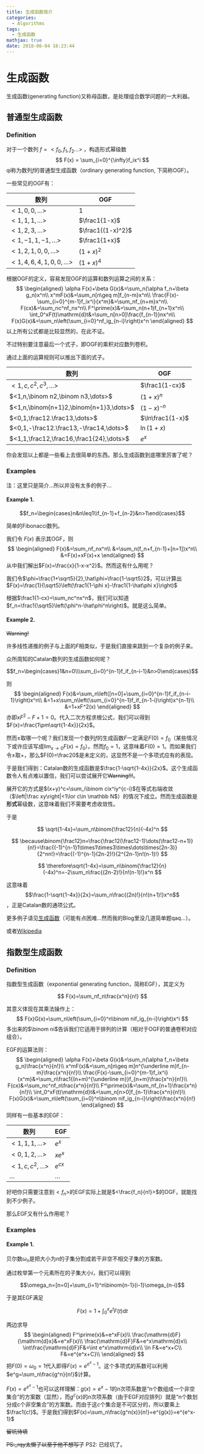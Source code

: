 ```yaml
---
title: 生成函数简介
categories:
  - Algorithms
tags:
  - 生成函数
mathjax: true
date: 2018-06-04 16:23:44
---
```


# 生成函数

生成函数(generating function)又称母函数，是处理组合数学问题的一大利器。

<!--more-->

## 普通型生成函数

### Definition

对于一个数列 $f=<f_0,f_1,f_2\dots>$ ，构造形式幂级数
$$
F(x) = \sum_{i=0}^{\infty}f_ix^i
$$
qi称为数列$f$的普通型生成函数（ordinary generating function, 下简称OGF）。

一些常见的OGF有：

| 数列                      | OGF               |
| ----------------------- | ----------------- |
| $<1,0,0,\dots>$         | $1$               |
| $<1,1,1,\dots>$         | $\frac1{1-x}$     |
| $<1,2,3,\dots>$         | $\frac1{(1-x)^2}$ |
| $<1,-1,1,-1,\dots>$     | $\frac1{1+x}$     |
| $<1,2,1,0,0,\dots>$     | $(1+x)^2$         |
| $<1,4,6,4,1,0,0,\dots>$ | $(1+x)^4$         |

根据OGF的定义，容易发现OGF的运算和数列运算之间的关系：
$$
\begin{aligned}
\alpha F(x)+\beta G(x)&=\sum_n(\alpha f_n+\beta g_n)x^n\\
x^mF(x)&=\sum_n[n\geq m]f_{n-m}x^n\\
\frac{F(x)-\sum_{i=0}^{m-1}f_ix^i}{x^m}&=\sum_nf_{n+m}x^n\\
F(cx)&=\sum_nc^nf_nx^n\\
F^\prime(x)&=\sum_n(n+1)f_{n+1}x^n\\
\int_0^xF(t)\mathrm{d}t&=\sum_n[n>0]\frac{f_{n-1}}nx^n\\
F(x)G(x)&=\sum_n\left(\sum_{i=0}^nf_ig_{n-i}\right)x^n
\end{aligned}
$$
以上所有公式都是比较显然的，在此不证。

不过特别要注意最后一个式子，即OGF的乘积对应数列卷积。

通过上面的运算规则可以推出下面的式子。

| 数列                                       | OGF              |
| ---------------------------------------- | ---------------- |
| $<1,c,c^2,c^3,\dots>$                    | $\frac1{1-cx}$   |
| $<1,n,\binom n2,\binom n3,\dots>$        | $(1+x)^n$        |
| $<1,n,\binom{n+1}2,\binom{n+1}3,\dots>$  | $(1-x)^{-n}$     |
| $<0,1,\frac12.\frac13,\dots>$            | $\ln\frac1{1-x}$ |
| $<0,1,-\frac12.\frac13,-\frac14,\dots>$  | $\ln(1+x)$       |
| $<1,1,\frac12,\frac16,\frac1{24},\dots>$ | $e^x$            |

你会发现以上都是一些看上去很简单的东西。那么生成函数到底哪里厉害了呢？

### Examples

注：这里只是简介...所以并没有太多的例子...

#### Example 1.

$$f_n=\begin{cases}n&n\leq1\\f_{n-1}+f_{n-2}&n>1\end{cases}$$

简单的Fibonacci数列。

我们令 $F(x)$ 表示其OGF，则
$$
\begin{aligned}
F(x)&=\sum_nf_nx^n\\
&=\sum_n(f_n+f_{n-1}+[n=1])x^n\\
&=F(x)+xF(x)+x
\end{aligned}
$$
从中我们解出$F(x)=\frac{x}{1-x-x^2}$。然而这有什么用呢？

我们令$\phi=\frac{1+\sqrt5}{2},\hat\phi=\frac{1-\sqrt5}2$，可以计算出$F(x)=\frac{1}{\sqrt5}\left(\frac1{1-\phi x}-\frac1{1-\hat\phi x}\right)$

根据$\frac1{1-cx}=\sum_nc^nx^n$，我们可以知道$f_n=\frac1{\sqrt5}\left(\phi^n-\hat\phi^n\right)$。就是这么简单。

#### Example 2.

~~Warning!~~

许多线性递推的例子与上面的$F$相类似，于是我们直接来跳到一个复杂的例子来。

众所周知的Catalan数列的生成函数如何呢？

$$f_n=\begin{cases}1&n=0\\\sum_{i=0}^{n-1}f_if_{n-i-1}&n>0\end{cases}$$

则
$$
\begin{aligned}
F(x)&=\sum_n\left([n=0]+\sum_{i=0}^{n-1}f_if_{n-i-1}\right)x^n\\
&=1+x\sum_n\left(\sum_{i=0}^{n-1}f_if_{n-1-i}\right)x^{n-1}\\
&=1+xF^2(x)
\end{aligned}
$$
亦即$xF^2-F+1=0$。代入二次方程求根公式，我们可以得到$F(x)=\frac{1\pm\sqrt{1-4x}}{2x}$。

然而$\pm$取哪一个呢？我们发现一个数列$f$的生成函数$F$一定满足$F(0)=f_0$（某些情况下或许应该写成$\lim_{x\to0}F(x)=f_0$）。然而$f_0=1$，这意味着$F(0)=1$。而如果我们令$\pm$取$+$，那么$F(0)=\frac20$是未定义的，这显然不是一个多项式应有的表现。

于是我们得到：Catalan数的生成函数是$\frac{1-\sqrt{1-4x}}{2x}$。这个生成函数令人有点难以置信，我们可以尝试展开它~~Warning!!!~~。

展开它的方式是$(x+y)^c=\sum_i\binom cix^iy^{c-i}$在等式右端收敛（$\left|\frac xy\right|<1\lor c\in \mathbb N$）的情况下成立。然而生成函数是**形式**幂级数，这意味着我们不需要考虑收敛性。

于是

$$
\sqrt{1-4x}=\sum_n\binom{\frac12}{n}(-4x)^n
$$

$$
\because\binom{\frac12}n=\frac{\frac12(\frac12-1)\dots(\frac12-n+1)}{n!}=\frac{(-1)^{n-1}1\times1\times3\times\dots\times(2n-3)}{2^nn!}=\frac{(-1)^{n-1}(2n-2)!}{2^{2n-1}n!(n-1)!}
$$

$$
\therefore\sqrt{1-4x}=\sum_n\binom{\frac12}{n}(-4x)^n=-2\sum_n\frac{(2n-2)!}{n!(n-1)!}x^n
$$

这意味着$$\frac{1-\sqrt{1-4x}}{2x}=\sum_n\frac{(2n)!}{n!(n+1)!}x^n$$，正是Catalan数的通项公式。

更多例子请见[生成函数](/tags/生成函数)（可能有点困难...然而我的Blog里没几道简单题qaq...）。

或者[Wikipedia](https://en.wikipedia.org/wiki/Generating_function#Examples_of_generating_functions_for_simple_sequences)

## 指数型生成函数

### Definition

指数型生成函数（exponential generating function，简称EGF），其定义为

$$
F(x)=\sum_nf_n\frac{x^n}{n!}
$$

其意义体现在其乘法操作上：
$$
F(x)G(x)=\sum_n\left(\sum_{i=0}^n\binom nif_ig_{n-i}\right)x^i
$$
多出来的$\binom ni$告诉我们它适用于排列的计算（相对于OGF的普通卷积对应组合）。

EGF的运算法则：
$$
\begin{aligned}
\alpha F(x)+\beta G(x)&=\sum_n(\alpha f_n+\beta g_n)\frac{x^n}{n!}\\
x^mF(x)&=\sum_n[n\geq m]n^{\underline m}f_{n-m}\frac{x^n}{n!}\\
\frac{F(x)-\sum_{i=0}^{m-1}f_ix^i}{x^m}&=\sum_n\frac1{(n+m)^{\underline m}}f_{n+m}\frac{x^n}{n!}\\
F(cx)&=\sum_nc^nf_n\frac{x^n}{n!}\\
F^\prime(x)&=\sum_nf_{n+1}\frac{x^n}{n!}\\
\int_0^xF(t)\mathrm{d}t&=\sum_n[n>0]f_{n-1}\frac{x^n}{n!}\\
F(x)G(x)&=\sum_n\left(\sum_{i=0}^n\binom nif_ig_{n-i}\right)\frac{x^n}{n!}
\end{aligned}
$$
同样有一些基本的EGF：

| 数列                | EGF      |
| ----------------- | -------- |
| $<1,1,1,\dots>$   | $e^x$    |
| $<0,1,2,\dots>$   | $xe^x$   |
| $<1,c,c^2,\dots>$ | $e^{cx}$ |
| $\dots$           | $\dots$  |

好吧你只需要注意到$<f_n>$的EGF实际上就是$<\frac{f_n}{n!}>$的OGF，就能找到不少例子。

那么EGF又有什么作用呢？

### Examples

#### Example 1.

贝尔数$\omega_n$是把大小为$n$的子集分割成若干非空不相交子集的方案数。

通过枚举第一个元素所在的子集大小$i$，我们可以得到

$$\omega_n=[n=0]+\sum_{i=1}^n\binom{n-1}{i-1}\omega_{n-i}$$

于是其EGF满足

$$F(x)=1+\int_0^xe^tF(t)\mathrm{d}t$$

两边求导
$$
\begin{aligned}
F^\prime(x)&=e^xF(x)\\
\frac{\mathrm{d}F}{\mathrm{d}x}&=e^xF(x)\\
\frac{\mathrm{d}F}F&=e^x\mathrm{d}x\\
\int\frac{\mathrm{d}F}F&=\int e^x\mathrm{d}x\\
\ln F&=e^x+C\\
F&=e^{e^x+C}\\
\end{aligned}
$$
把$F(0)=\omega_0=1$代入即得$F(x)=e^{e^x-1}$。这个多项式的系数可以利用$e^g=\sum_n\frac{g^n}{n!}$计算。

$F(x)=e^{e^x-1}$也可以这样理解：$g(x)=e^x-1$的$n$次项系数是“n个数组成一个非空集合”的方案数（显然），而$g^c(x)$的$n$次项系数（由于EGF对应排列）就是“n个数划分成c个非空集合”的方案数。而由于这$c$个集合是不可区分的，所以要乘上$\frac1{c!}$。于是我们得到$F(x)=\sum_n\frac{g^n(x)}{n!}=e^{g(x)}=e^{e^x-1}$

~~留坑待填~~

~~PS:_rqy太懒了以至于他不想写了~~
PS2: 已经坑了。
